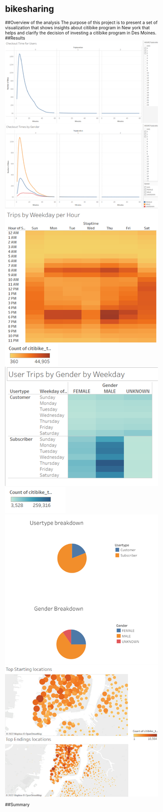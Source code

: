 # bikesharing

##Overview of the analysis
The purpose of this project is to present a set of visualization that shows insights about citibike program in New york that helps and clarify the decision of investing a citibike program in Des Moines.
##Results
![i1](i1.png)
![i2](i2.png)
![i3](i3.png) ![l1](l1.png)
![i4](i4.png) ![l2](l2.png)
![i5](i5.png)
![i6](i6.png)








##Summary
